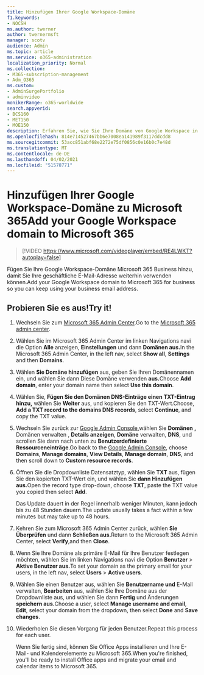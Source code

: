 ```yaml
---
title: Hinzufügen Ihrer Google Workspace-Domäne
f1.keywords:
- NOCSH
ms.author: twerner
author: twernermsft
manager: scotv
audience: Admin
ms.topic: article
ms.service: o365-administration
localization_priority: Normal
ms.collection:
- M365-subscription-management
- Adm_O365
ms.custom:
- AdminSurgePortfolio
- adminvideo
monikerRange: o365-worldwide
search.appverid:
- BCS160
- MET150
- MOE150
description: Erfahren Sie, wie Sie Ihre Domäne von Google Workspace in Microsoft 365 verschieben.
ms.openlocfilehash: 814e714527467bb6e7008ea141989f3117ddcdd8
ms.sourcegitcommit: 53acc851abf68e2272e75df0856c0e16b0c7e48d
ms.translationtype: MT
ms.contentlocale: de-DE
ms.lasthandoff: 04/02/2021
ms.locfileid: "51578771"
---
```

# <a name="add-your-google-workspace-domain-to-microsoft-365"></a><span data-ttu-id="b42f4-103">Hinzufügen Ihrer Google Workspace-Domäne zu Microsoft 365</span><span class="sxs-lookup"><span data-stu-id="b42f4-103">Add your Google Workspace domain to Microsoft 365</span></span>

> [!VIDEO https://www.microsoft.com/videoplayer/embed/RE4LWKT?autoplay=false]

<span data-ttu-id="b42f4-104">Fügen Sie Ihre Google Workspace-Domäne Microsoft 365 Business hinzu, damit Sie Ihre geschäftliche E-Mail-Adresse weiterhin verwenden können.</span><span class="sxs-lookup"><span data-stu-id="b42f4-104">Add your Google Workspace domain to Microsoft 365 for business so you can keep using your business email address.</span></span>

## <a name="try-it"></a><span data-ttu-id="b42f4-105">Probieren Sie es aus!</span><span class="sxs-lookup"><span data-stu-id="b42f4-105">Try it!</span></span>

1. <span data-ttu-id="b42f4-106">Wechseln Sie zum [Microsoft 365 Admin Center](https://admin.microsoft.com).</span><span class="sxs-lookup"><span data-stu-id="b42f4-106">Go to the [Microsoft 365 admin center](https://admin.microsoft.com).</span></span>
1. <span data-ttu-id="b42f4-107">Wählen Sie im Microsoft 365 Admin Center im linken Navigations navi die Option **Alle** anzeigen, **Einstellungen** und dann **Domänen aus.**</span><span class="sxs-lookup"><span data-stu-id="b42f4-107">In the Microsoft 365 Admin Center, in the left nav, select **Show all**, **Settings** and then **Domains**.</span></span>
1. <span data-ttu-id="b42f4-108">Wählen **Sie Domäne hinzufügen** aus, geben Sie Ihren Domänennamen ein, und wählen Sie dann Diese Domäne verwenden **aus.**</span><span class="sxs-lookup"><span data-stu-id="b42f4-108">Choose **Add domain**, enter your domain name then select **Use this domain**.</span></span> 
1. <span data-ttu-id="b42f4-109">Wählen Sie, **Fügen Sie den Domänen DNS-Einträge einen TXT-Eintrag hinzu,** wählen Sie **Weiter** aus, und kopieren Sie den TXT-Wert.</span><span class="sxs-lookup"><span data-stu-id="b42f4-109">Choose, **Add a TXT record to the domains DNS records**, select **Continue**, and copy the TXT value.</span></span> 
1. <span data-ttu-id="b42f4-110">Wechseln Sie zurück zur [Google Admin Console,](https://admin.google.com)wählen Sie **Domänen** **,** Domänen verwalten , **Details anzeigen**, **Domäne** verwalten, **DNS**, und scrollen Sie dann nach unten zu **Benutzerdefinierte Ressourceneinträge**.</span><span class="sxs-lookup"><span data-stu-id="b42f4-110">Go back to the [Google Admin Console](https://admin.google.com), choose **Domains**, **Manage domains**, **View Details**, **Manage domain**, **DNS**, and  then scroll down to **Custom resource records**.</span></span> 
1. <span data-ttu-id="b42f4-111">Öffnen Sie die Dropdownliste Datensatztyp, wählen Sie **TXT** aus, fügen Sie den kopierten TXT-Wert ein, und wählen Sie **dann Hinzufügen aus.**</span><span class="sxs-lookup"><span data-stu-id="b42f4-111">Open the record type drop-down, choose **TXT**, paste the TXT value you copied then select **Add**.</span></span> 

    <span data-ttu-id="b42f4-112">Das Update dauert in der Regel innerhalb weniger Minuten, kann jedoch bis zu 48 Stunden dauern.</span><span class="sxs-lookup"><span data-stu-id="b42f4-112">The update usually takes a fact within a few minutes but may take up to 48 hours.</span></span> 
1. <span data-ttu-id="b42f4-113">Kehren Sie zum Microsoft 365 Admin Center zurück, wählen **Sie Überprüfen** und dann **Schließen aus.**</span><span class="sxs-lookup"><span data-stu-id="b42f4-113">Return to the Microsoft 365 Admin Center, select **Verify**,and then **Close**.</span></span> 
1. <span data-ttu-id="b42f4-114">Wenn Sie Ihre Domäne als primäre E-Mail für Ihre Benutzer festlegen möchten, wählen Sie im linken Navigations navi die Option **Benutzer**  >  **Aktive Benutzer aus.**</span><span class="sxs-lookup"><span data-stu-id="b42f4-114">To set your domain as the primary email for your users, in the left nav, select **Users** > **Active users**.</span></span> 
1. <span data-ttu-id="b42f4-115">Wählen Sie einen Benutzer aus, wählen Sie **Benutzername und** E-Mail verwalten, **Bearbeiten** aus, wählen Sie Ihre Domäne aus der Dropdownliste aus, und wählen Sie dann **Fertig** und Änderungen **speichern aus.**</span><span class="sxs-lookup"><span data-stu-id="b42f4-115">Choose a user, select **Manage username and email**, **Edit**, select your domain from the dropdown, then select **Done** and **Save changes**.</span></span> 
1. <span data-ttu-id="b42f4-116">Wiederholen Sie diesen Vorgang für jeden Benutzer.</span><span class="sxs-lookup"><span data-stu-id="b42f4-116">Repeat this process for each user.</span></span> 

    <span data-ttu-id="b42f4-117">Wenn Sie fertig sind, können Sie Office Apps installieren und Ihre E-Mail- und Kalenderelemente zu Microsoft 365.</span><span class="sxs-lookup"><span data-stu-id="b42f4-117">When you're finished, you'll be ready to install Office apps and migrate your email and calendar items to Microsoft 365.</span></span> 